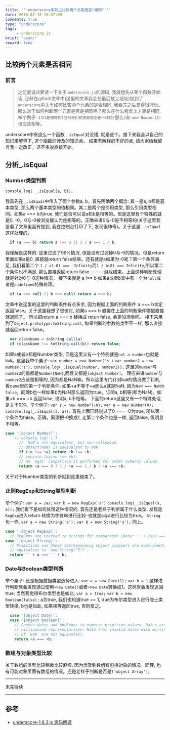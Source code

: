 ```yaml
---
title: '''underscore系列之比较两个元素是否"相同"'''
date: 2018-07-15 15:37:00
comments: true
type: "underscore"
tags:
     - underscore.js
brief: "async"
reward: true
---
```

##    比较两个元素是否相同
  ###   前言  
  > 之前就说过要读一下关于`underscore.js`的源码, 我就想先从某个函数开始读,  正好在github文章中(这里的文章我会在最后放上地址)提到了`underscore`中关于如何比较两个元素的是否相同, 我看完之后觉得很好玩。那么对于如何判断两个元素是否是相同呢？那么在什么程度上才算是相同, 举个例子: `1与1是相等的(当然他们前提是类型是一样的)`那么`1`和 `new Number(1)`也应该相等。
<!--more-->    
  underscore中有这么一个函数`_.isEqual`对没错, 就是这个。接下来我会以自己的知识来解释下, 这个函数的涉及的知识点。 如果有解释的不好的点, 请大家给我留言我一定改正。话不多说直接开始。
##  分析_.isEqual 
  ### Number类型判断 
  `console.log( _.isEqual(a, b));` 

  我首先在 `_.isEqual`中传入了两个参数a, b。首先明确两个概念: 其一是a, b都是基本类型, 那么两个基本类型的值相同。其二是两个是引用类型, 那么引用类型相同。如果a === b为true, 我们是否可以说a和b是相等的。但是这里有个特殊的就是0, -0。0与-0被浏览器认为是相等的。正确来讲0与-0是不相等的(关于这里我是看了文章里面有提到, 我在控制台打印了下, 发现很神奇)。关于这里`_.isEqual`这样处理的。
  ```js
    if (a === b) return a !== 0 || 1 / a === 1 / b;
  ```
  我理解是这样的: 这里过滤了99%情况, 但是没有过滤掉0与-0的情况。但是return里面如果a是0, 直接就return false结束。还有就是a如果为-0呢？第一个条件满足, 我们看第二个 `1 / a(-0) === -Infinity`而`1 / b(0) === Infinity`;所以第二个条件也不满足, 那么直接返回return false. ------游戏结束。上面这种判断处理就是针对0与-0这种情况。
  接下来就是 a !== b
  如果a或者b其中有一个为`null`或者是`undefined`特殊处理。
  ```js
    if (a === null || b === null) return a === b;
  ```
  文章中说这里的这里的判断条件有点多余, 因为根据上面的判断条件 a === b肯定返回false。关于这里我想了想也对, 如果a === b 直接在上面的判断条件哪里直接就返回了。 所以把return a === b 替换成 retun false, 会更加清晰吧。
  接下来用到了`Object.prototype.toString.call`, 如果判断的参数的类型不一样, 那么直接就返回return false。
  ```js
    var className = toString.call(a)
    if (className !== toString.call(b)) return false;
  ```
  如果a或者b都是Number类型, 但是这里又有一个特例就是`not a number`也就是`NaN`。这里我举个栗子: 
  `var number = new Number('s')`
  `var number2 = new Number('s');`
  `console.log(_.isEqual(number, number2));`
  这里的`number`与`number2`的值都是`Number{NaN}`,而且又都是`[object Number]`。 理应来讲`number`与`number2`应该是相等的, 因为都是NaN嘛。所以这里专门针对`NaN`的情况做了判断, 看case里的第一个判断条件: 如果+a不等于+a那么a就是NaN, 因为`NaN === NaN为false`。同理b也一样如果b为NaN那么返回为true。证明a, b相等(都为NaN)。如果+b === +b 返回false, 说明a, b不相等。
  下面的return这里又有一个特殊处理, 是关于0的。举个例子:
  `var s = new Number(-0);`
  `var a = new Number(0); `
  `console.log(_.isEqual(s, a));`
  首先上面已经说过了0 === -0为true, 所以第一个条件为false。正确。同理把-0换成1, 走第二个条件也是一样, 返回false, 很明显不相等。
  ```js
  case '[object Number]':
      // console.log('1')
        // `NaN`s are equivalent, but non-reflexive.
        // Object(NaN) is equivalent to NaN
        if (+a !== +a) return +b !== +b;
        // console.log(+b !== +b);
        // An `egal` comparison is performed for other numeric values.
        return +a === 0 ? 1 / +a === 1 / b : +a === +b;
  ```
关于对于Number类型的判断就到这里结束了。
### 正则RegExp和String类型判断
举个例子:
`var a = /a/;`
`var b = new RegExp('a')`
`consolo.log(_.isEqual(s, a));`
我们看下是如何处理这种情况的, 首先还是老样子判断属于什么类型, 发现是`RegExp`进入return 转换为字符串进行比较-也就是a与a进行比较为true。
`String`也一样, 
`var a = new String('s');`
`var b = new String('s');`
同上。
```js
case '[object RegExp]':
  // RegExps are coerced to strings for comparison (Note: '' + /a/i === '/a/i')
case '[object String]':
  // Primitives and their corresponding object wrappers are equivalent; thus, `"5"` is
  // equivalent to `new String("5")`.
  return '' + a === '' + b;
```
### Date与Boolean类型判断
举个栗子: 
还是根据数据类型选择进入: 
`var a = new Date(1);`
`var b = 1`
这样进行判断就会发现通过使用`+new Date()`或者`+new Date`转换成1。这样就会发现返回true;
当然我觉得布尔类型也是如此, 
`var a = true;`
`var b = new Boolean(false);`
a为true, 我们也知道true == 1, true为布尔类型进入进行隐士类型转换, b也是如此, 如果相等返回true, 否则反之。
```js
  case '[object Date]':
  case '[object Boolean]':
    // Coerce dates and booleans to numeric primitive values. Dates are compared by their
    // millisecond representations. Note that invalid dates with millisecond representations
    // of `NaN` are not equivalent.
    return +a === +b;
```
### 数组与对象类型比较
关于数组的类型比较稍微比较麻烦, 因为涉及到数组有包括对象的情况。同理, 也有可能对象里面有数组的情况。还是老样子判断是否是`['object Array']`;
***
未完待续
***
##  参考
  - [underscore-1.8.3.js 源码解读](https://github.com/hanzichi/underscore-analysis)